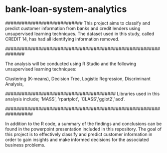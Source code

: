 # bank-loan-system-analytics
############################
This project aims to classify and predict customer information from banks and credit lenders using unsupervised learning techniques. The dataset used in this study, called CREDIT 14, has had all identifying information removed.

###############################################################

The analysis will be conducted using R Studio and the following unsupervised learning techniques:

Clustering (K-means),
Decision Tree,
Logistic Regression,
Discriminant Analysis,

########################################
Libraries used in this analysis include;
'MASS', 'rpartplot', 'CLASS','gglot2','aod'.

##################################################################

In addition to the R code, a summary of the findings and conclusions can be found in the powerpoint presentation included in this repository. The goal of this project is to effectively classify and predict customer information in order to gain insights and make informed decisions for the associated business problems.
